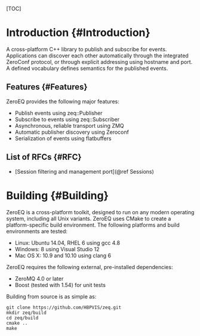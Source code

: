 [TOC]

# Introduction {#Introduction}

A cross-platform C++ library to publish and subscribe for events. Applications
can discover each other automatically through the integrated ZeroConf protocol,
or through explicit addressing using hostname and port. A defined vocabulary
defines semantics for the published events.

## Features {#Features}

ZeroEQ provides the following major features:

* Publish events using zeq::Publisher
* Subscribe to events using zeq::Subscriber
* Asynchronous, reliable transport using ZMQ
* Automatic publisher discovery using Zeroconf
* Serialization of events using flatbuffers

## List of RFCs {#RFC}

* [Session filtering and management port](@ref Sessions)

# Building {#Building}

ZeroEQ is a cross-platform toolkit, designed to run on any modern operating
system, including all Unix variants. ZeroEQ uses CMake to create a
platform-specific build environment. The following platforms and build
environments are tested:

* Linux: Ubuntu 14.04, RHEL 6 using gcc 4.8
* Windows: 8 using Visual Studio 12
* Mac OS X: 10.9 and 10.10 using clang 6

ZeroEQ requires the following external, pre-installed dependencies:

* ZeroMQ 4.0 or later
* Boost (tested with 1.54) for unit tests

Building from source is as simple as:

    git clone https://github.com/HBPVIS/zeq.git
    mkdir zeq/build
    cd zeq/build
    cmake ..
    make
